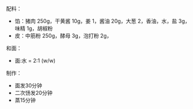配料：
- 馅：猪肉 250g，干黄酱 10g，姜 1，酱油 20g，大葱 2，香油，水，盐 3g，味精 1g，胡椒粉
- 皮：中筋粉 250g，酵母 3g，泡打粉 2g，

和面：
- 面:水 = 2:1 (w/w)

制作：
- 面发30分钟
- 二次饧发20分钟
- 蒸15分钟
